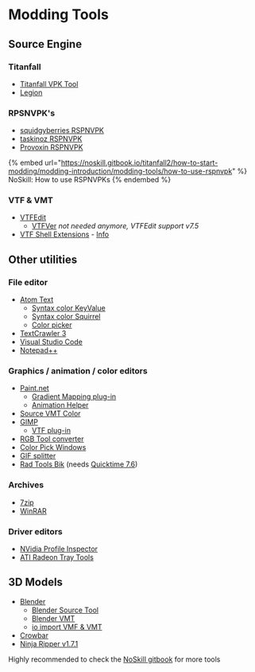 # Modding Tools

## Source Engine

### Titanfall

* [Titanfall VPK Tool](http://cra0kalo.com/public/Titanfall\_VPKTool3.4\_Portable.zip)
* [Legion](https://wiki.modme.co/wiki/apps/Legion.html)

### RPSNVPK's

* [squidgyberries RSPNVPK](https://github.com/squidgyberries/RSPNVPK)
* [taskinoz RSPNVPK](https://github.com/taskinoz/RSPNVPK)
* [Provoxin RSPNVPK](https://github.com/Provoxin/RSPNVPK-GUI)

{% embed url="https://noskill.gitbook.io/titanfall2/how-to-start-modding/modding-introduction/modding-tools/how-to-use-rspnvpk" %}
NoSkill: How to use RSPNVPKs
{% endembed %}

### VTF & VMT

* [VTFEdit](this-content-is-no-longer-available.md)
  * [VTFVer](http://cra0kalo.com/public/VTFVer.zip) _not needed anymore, VTFEdit support v7.5_
* [VTF Shell Extensions](https://www.wunderboy.org/valve-hl2source-sdk-tools/#vtf\_shell) - [Info](https://developer.valvesoftware.com/wiki/VTF\_Shell\_Extensions)

## Other utilities

### File editor

* [Atom Text](https://atom.io)
  * [Syntax color KeyValue](https://atom.io/packages/language-source-cfg)
  * [Syntax color Squirrel](https://atom.io/packages/squirrel-language)
  * [Color picker](https://atom.io/packages/color-picker)
* [TextCrawler 3](https://www.digitalvolcano.co.uk/tcdownloads.html)
* [Visual Studio Code](https://code.visualstudio.com)
* [Notepad++](https://notepad-plus-plus.org/downloads/)

### Graphics / animation / color editors

* [Paint.net](https://www.getpaint.net)
  * [Gradient Mapping plug-in](https://forums.getpaint.net/topic/6265-gradient-mapping/)
  * [Animation Helper](https://pixelbyte.itch.io/paint-net-sprite-plugin)
* [Source VMT Color](https://dev.cra0kalo.com/?p=155)
* [GIMP](https://www.gimp.org/downloads/)
  * [VTF plug-in](https://www.tophattwaffle.com/downloads/gimp-vtf-plugin/)
* [RGB Tool converter](http://hewmc.blogspot.fr/2012/12/rgb-to-percentage-converter.html)
* [Color Pick Windows](https://pixelbyte.itch.io/color-pick)
* [GIF splitter](https://ezgif.com/split)
* [Rad Tools Bik](http://www.radgametools.com/bnkdown.htm) (needs [Quicktime 7.6](https://support.apple.com/downloads/quicktime))

### Archives

* [7zip](https://www.7-zip.org)
* [WinRAR](https://www.win-rar.com/download.html?L=10)

### Driver editors

* [NVidia Profile Inspector](https://nvidia-inspector.en.lo4d.com/windows)
* [ATI Radeon Tray Tools](https://www.majorgeeks.com/files/details/ati\_tray\_tools.html)

## 3D Models

* [Blender](https://www.blender.org)
  * [Blender Source Tool](https://developer.valvesoftware.com/wiki/Blender\_Source\_Tools)
  * [Blender VMT](https://github.com/lasa01/blender-vmt)
  * [io import VMF & VMT](https://github.com/lasa01/io\_import\_vmf)
* [Crowbar](http://steamcommunity.com/groups/CrowbarTool)
* [Ninja Ripper v1.7.1](https://gamebanana.com/tools/5638)

Highly recommended to check the [NoSkill gitbook](https://noskill.gitbook.io/titanfall2/how-to-start-modding/modding-introduction/modding-tools) for more tools
